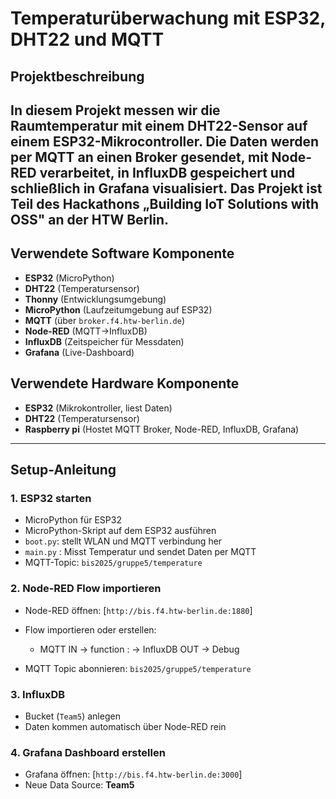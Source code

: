 # Temperaturüberwachung mit ESP32, DHT22 und MQTT

## Projektbeschreibung
In diesem Projekt messen wir die Raumtemperatur mit einem **DHT22-Sensor** auf einem **ESP32**-Mikrocontroller. Die Daten werden per **MQTT** an einen Broker gesendet, mit **Node-RED** verarbeitet, in **InfluxDB** gespeichert und schließlich in **Grafana** visualisiert.
Das Projekt ist Teil des Hackathons „Building IoT Solutions with OSS" an der HTW Berlin.
---
## Verwendete Software Komponente
- **ESP32** (MicroPython)
- **DHT22** (Temperatursensor)
- **Thonny** (Entwicklungsumgebung)
- **MicroPython** (Laufzeitumgebung auf ESP32)
- **MQTT** (über `broker.f4.htw-berlin.de`)
- **Node-RED** (MQTT→InfluxDB)
- **InfluxDB** (Zeitspeicher für Messdaten)
- **Grafana** (Live-Dashboard)

## Verwendete Hardware Komponente
- **ESP32** (Mikrokontroller, liest Daten)
- **DHT22** (Temperatursensor)
- **Raspberry pi** (Hostet MQTT Broker, Node-RED, InfluxDB, Grafana)
  
---

## Setup-Anleitung

### 1. ESP32 starten
- MicroPython für ESP32   
- MicroPython-Skript auf dem ESP32 ausführen
- `boot.py`: stellt WLAN und MQTT verbindung her 
- `main.py` : Misst Temperatur und sendet Daten per MQTT
- MQTT-Topic: `bis2025/gruppe5/temperature`

### 2. Node-RED Flow importieren
- Node-RED öffnen: [`http://bis.f4.htw-berlin.de:1880`]
- Flow importieren oder erstellen:
  - MQTT IN → function : → InfluxDB OUT → Debug
                   
- MQTT Topic abonnieren: `bis2025/gruppe5/temperature`

### 3. InfluxDB
- Bucket (`Team5`) anlegen
- Daten kommen automatisch über Node-RED rein
  
### 4. Grafana Dashboard erstellen
- Grafana öffnen: [`http://bis.f4.htw-berlin.de:3000`]
- Neue Data Source: **Team5**
